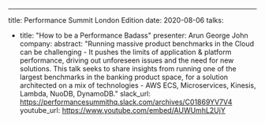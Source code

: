 ---

title: Performance Summit London Edition
date: 2020-08-06
talks:

- title: "How to be a Performance Badass"
  presenter: Arun George John
  company:
  abstract: "Running massive product benchmarks in the Cloud can be challenging - It pushes the limits of application & platform performance, driving out unforeseen issues and the need for new solutions. This talk seeks to share insights from running one of the largest benchmarks in the banking product space, for a solution architected on a mix of technologies - AWS ECS, Microservices, Kinesis, Lambda, NuoDB, DynamoDB."
  slack_url: https://performancesummithq.slack.com/archives/C01869YV7V4
  youtube_url: https://www.youtube.com/embed/AUWUmhL2UjY
